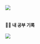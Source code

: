 <div align="left">
     <img src="https://github-readme-stats.vercel.app/api/top-langs/?username=1o18z&layout=compact&theme=dark"><br><br>   
</div>
<h4>✍🏻 내 공부 기록</h4>
     <img src="https://img.shields.io/badge/Notion-000000?style=flat&logo=Notion&logoColor=white&link=https://receptive-crater-2a7.notion.site/4fa5da77f894430dadc003ebe027cf74"/>
